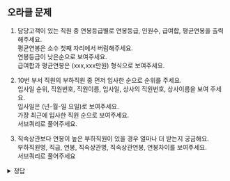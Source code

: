 ## 오라클 문제

1. 담당고객이 있는 직원 중 연봉등급별로 연봉등급, 인원수, 급여합, 평균연봉을 출력해주세요. <br> 평균연봉은 소수 첫째 자리에서 버림해주세요. <br> 연봉등급이 낮은순으로 보여주세요. <br> 급여합과 평균연봉은 (xxx,xxx만원) 형식으로 보여주세요.


2. 10번 부서 직원의 부하직원 중 먼저 입사한 순으로 순위를 주세요. <br> 입사일 순위, 직원번호, 직원이름, 입사일, 상사의 직원번호, 상사이름을 보여 주세요. <br> 입사일은 (년-월-일 요일)로 보여주세요. <br> 가장 최근에 입사한 직원 순으로 보여주세요. <br> 서브쿼리로 풀어주세요.


3. 직속상관보다 연봉이 높은 부하직원이 있을 경우 얼마나 더 받는지 궁금해요. <br> 부하직원명, 직급, 연봉, 직속상관명, 직속상관연봉, 연봉차이를 보여주세요. <br> 서브쿼리로 풀어주세요

<details>
<summary>정답</summary>
<div markdown="1">    
  
### 1
![image](https://user-images.githubusercontent.com/82145134/123234861-49dab980-d516-11eb-8f25-bb9df904e70a.png)


### 2
![image](https://user-images.githubusercontent.com/82145134/123234881-4f380400-d516-11eb-871e-96d8aed27a17.png)


### 3
![image](https://user-images.githubusercontent.com/82145134/123234900-54954e80-d516-11eb-8973-79a3dcfffef5.png)

  
</div>
</details>

